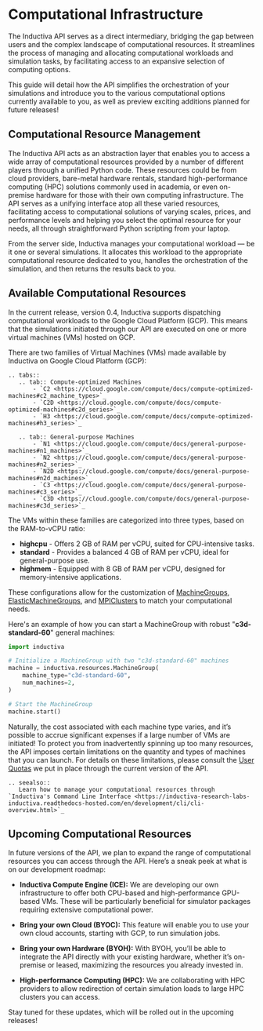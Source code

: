 # Computational Infrastructure

The Inductiva API serves as a direct intermediary, bridging the gap between users 
and the complex landscape of computational resources. It streamlines the process 
of managing and allocating computational workloads and simulation tasks, by 
facilitating access to an expansive selection of computing options.

This guide will detail how the API simplifies the orchestration of your simulations 
and introduce you to the various computational options currently available to you, 
as well as preview exciting additions planned for future releases!

## Computational Resource Management

The Inductiva API acts as an abstraction layer that enables you to access a wide 
array of computational resources provided by a number of different players through 
a unified Python code. These resources could be from cloud providers, bare-metal 
hardware rentals, standard high-performance computing (HPC) solutions commonly 
used in academia, or even on-premise hardware for those with their own computing 
infrastructure. The API serves as a unifying interface atop all these varied resources, 
facilitating access to computational solutions of varying scales, prices, and 
performance levels and helping you select the optimal resource for your needs, 
all through straightforward Python scripting from your laptop.

From the server side, Inductiva manages your computational workload — be it one 
or several simulations. It allocates this workload to the appropriate computational 
resource dedicated to you, handles the orchestration of the simulation, and then 
returns the results back to you.

## Available Computational Resources

In the current release, version 0.4, Inductiva supports dispatching computational 
workloads to the Google Cloud Platform (GCP). This means that the simulations initiated 
through our API are executed on one or more virtual machines (VMs) hosted on GCP.

There are two families of Virtual Machines (VMs) made available by Inductiva on 
Google Cloud Platform (GCP):

````{eval-rst}
.. tabs::
   .. tab:: Compute-optimized Machines
       - `C2 <https://cloud.google.com/compute/docs/compute-optimized-machines#c2_machine_types>`_
       - `C2D <https://cloud.google.com/compute/docs/compute-optimized-machines#c2d_series>`_
       - `H3 <https://cloud.google.com/compute/docs/compute-optimized-machines#h3_series>`_

   .. tab:: General-purpose Machines
       - `N1 <https://cloud.google.com/compute/docs/general-purpose-machines#n1_machines>`_
       - `N2 <https://cloud.google.com/compute/docs/general-purpose-machines#n2_series>`_
       - `N2D <https://cloud.google.com/compute/docs/general-purpose-machines#n2d_machines>`_
       - `C3 <https://cloud.google.com/compute/docs/general-purpose-machines#c3_series>`_ 
       - `C3D <https://cloud.google.com/compute/docs/general-purpose-machines#c3d_series>`_
````

The VMs within these families are categorized into three types, based on the RAM-to-vCPU 
ratio:

- **highcpu** -  Offers 2 GB of RAM per vCPU, suited for CPU-intensive tasks.
- **standard** -  Provides a balanced 4 GB of RAM per vCPU, ideal for general-purpose use.
- **highmem** - Equipped with 8 GB of RAM per vCPU, designed for memory-intensive applications.

These configurations allow for the customization of [MachineGroups](../api_reference/computational_resources/machinegroup_class.md), [ElasticMachineGroups](../api_reference/computational_resources/elasticgroup_class.md), and [MPIClusters](../api_reference/computational_resources/mpicluster_class.md) to match your computational needs.

Here's an example of how you can start a MachineGroup with robust "**c3d-standard-60**" 
general machines:

```python
import inductiva

# Initialize a MachineGroup with two "c3d-standard-60" machines
machine = inductiva.resources.MachineGroup(
    machine_type="c3d-standard-60",
    num_machines=2,
)

# Start the MachineGroup
machine.start()
```
Naturally, the cost associated with each machine type varies, and it’s possible 
to accrue significant expenses if a large number of VMs are initiated! To protect 
you from inadvertently spinning up too many resources, the API imposes certain 
limitations on the quantity and types of machines that you can launch. For details 
on these limitations, please consult the [User Quotas](../api_reference/user_quotas.md) 
we put in place through the current version of the API.

````{eval-rst}
.. seealso::
   Learn how to manage your computational resources through `Inductiva's Command Line Interface <https://inductiva-research-labs-inductiva.readthedocs-hosted.com/en/development/cli/cli-overview.html>`_
````  

## Upcoming Computational Resources

In future versions of the API, we plan to expand the range of computational resources 
you can access through the API. Here’s a sneak peek at what is on our development 
roadmap:

- **Inductiva Compute Engine (ICE):** We are developing our own infrastructure to offer 
both CPU-based and high-performance GPU-based VMs. These will be particularly 
beneficial for simulator packages requiring extensive computational power.

- **Bring your own Cloud (BYOC):** This feature will enable you to use your own cloud 
accounts, starting with GCP, to run simulation jobs.

- **Bring your own Hardware (BYOH):** With BYOH, you’ll be able to integrate the API 
directly with your existing hardware, whether it’s on-premise or leased, maximizing 
the resources you already invested in.

- **High-performance Computing (HPC):** We are collaborating with HPC providers to allow 
redirection of certain simulation loads to large HPC clusters you can access.

Stay tuned for these updates, which will be rolled out in the upcoming releases!